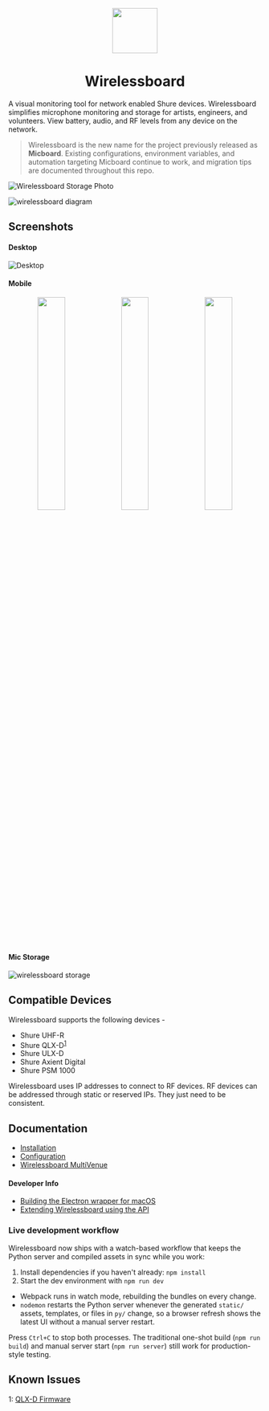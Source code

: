 <p align="center">
  <a href="https://github.com/willcgage/wirelessboard"><img width="90px" height="90px" src="docs/img/logo.png"></a>
</p>

<h1 align="center">Wirelessboard</h1>

A visual monitoring tool for network enabled Shure devices.  Wirelessboard simplifies microphone monitoring and storage for artists, engineers, and volunteers.  View battery, audio, and RF levels from any device on the network.

> Wirelessboard is the new name for the project previously released as **Micboard**.  Existing configurations, environment variables, and automation targeting Micboard continue to work, and migration tips are documented throughout this repo.

![Wirelessboard Storage Photo](docs/img/wccc.jpg)


![wirelessboard diagram](docs/img/slug.png)

## Screenshots
#### Desktop
![Desktop](docs/img/desktop_ui.png)


#### Mobile
<p align="center">
  <img width="33%" src="docs/img/phone_home.png"><img width="33%" src="docs/img/phone_ui.png"><img width="33%" src="docs/img/phone_ui_exp.png">
</p>

#### Mic Storage
![wirelessboard storage](docs/img/tv_imagebg.png)

## Compatible Devices
Wirelessboard supports the following devices -
* Shure UHF-R
* Shure QLX-D<sup>[1](#qlxd)</sup>
* Shure ULX-D
* Shure Axient Digital
* Shure PSM 1000

Wirelessboard uses IP addresses to connect to RF devices.  RF devices can be addressed through static or reserved IPs.  They just need to be consistent.


## Documentation
* [Installation](docs/installation.md)
* [Configuration](docs/configuration.md)
* [Wirelessboard MultiVenue](docs/multivenue.md)

#### Developer Info
* [Building the Electron wrapper for macOS](docs/electron.md)
* [Extending Wirelessboard using the API](docs/api.md)

### Live development workflow

Wirelessboard now ships with a watch-based workflow that keeps the Python server and compiled assets in sync while you work:

1. Install dependencies if you haven't already: `npm install`
2. Start the dev environment with `npm run dev`
  * Webpack runs in watch mode, rebuilding the bundles on every change.
  * `nodemon` restarts the Python server whenever the generated `static/` assets, templates, or files in `py/` change, so a browser refresh shows the latest UI without a manual server restart.

Press `Ctrl+C` to stop both processes. The traditional one-shot build (`npm run build`) and manual server start (`npm run server`) still work for production-style testing.


## Known Issues
<a name="qlxd">1</a>: [QLX-D Firmware](docs/qlxd.md)
